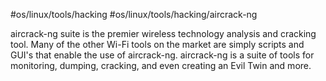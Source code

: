 #os/linux/tools/hacking #os/linux/tools/hacking/aircrack-ng

aircrack-ng suite is the premier wireless technology analysis and cracking tool. Many of the other Wi-Fi tools on the market are simply scripts and GUI's that enable the use of aircrack-ng. aircrack-ng is a suite of tools for monitoring, dumping, cracking, and even creating an Evil Twin and more.